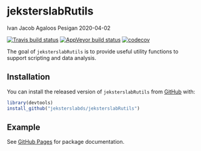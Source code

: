 jeksterslabRutils
================
Ivan Jacob Agaloos Pesigan
2020-04-02

<!-- README.md is generated from README.Rmd. Please edit that file -->

<!-- badges: start -->

[![Travis build
status](https://travis-ci.org/jeksterslabds/jeksterslabRutils.svg?branch=master)](https://travis-ci.org/jeksterslabds/jeksterslabRutils)
[![AppVeyor build
status](https://ci.appveyor.com/api/projects/status/github/jeksterslabds/jeksterslabRutils?branch=master&svg=true)](https://ci.appveyor.com/project/jeksterslabds/jeksterslabRutils)
[![codecov](https://codecov.io/github/jeksterslabds/jeksterslabRutils/branch/master/graphs/badge.svg)](https://codecov.io/github/jeksterslabds/jeksterslabRutils)
<!-- badges: end -->

The goal of `jeksterslabRutils` is to provide useful utility functions
to support scripting and data analysis.

## Installation

You can install the released version of `jeksterslabRutils` from
[GitHub](https://github.com/jeksterslabds/jeksterslabRutils) with:

``` r
library(devtools)
install_github("jeksterslabds/jeksterslabRutils")
```

## Example

See [GitHub Pages](https://jeksterslabds.github.io/jeksterslabRutils/)
for package documentation.
